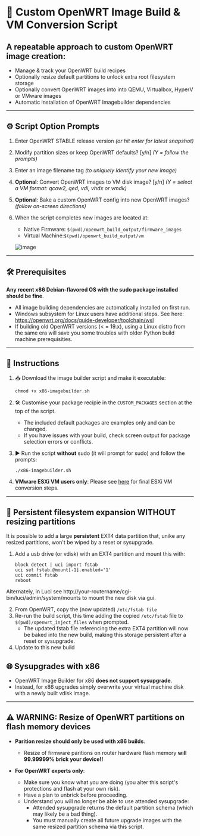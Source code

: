 # 🚀 Custom OpenWRT Image Build & VM Conversion Script

## A repeatable approach to custom OpenWRT image creation:
- Manage & track your OpenWRT build recipes
- Optionally resize default partitions to unlock extra root filesystem storage
- Optionally convert OpenWRT images into into QEMU, Virtualbox, HyperV or VMware images
- Automatic installation of OpenWRT Imagebuilder dependencies

---

## ⚙️ Script Option Prompts

1. Enter OpenWRT STABLE release version _(or hit enter for latest snapshot)_
2. Modify partition sizes or keep OpenWRT defaults? [y/n] _(Y = follow the prompts)_
3. Enter an image filename tag _(to uniquely identify your new image)_
4. **Optional**: Convert OpenWRT images to VM disk image? [y/n] _(Y = select a VM format: qcow2, qed, vdi, vhdx or vmdk)_
5. **Optional**: Bake a custom OpenWRT config into new OpenWRT images? _(follow on-screen directions)_
6. When the script completes new images are located at:
    -  Native Firmware: `$(pwd)/openwrt_build_output/firmware_images`
    - Virtual Machine:`$(pwd)/openwrt_build_output/vm`

      
   ![image](https://github.com/itiligent/Easy-OpenWRT-Builder/blob/main/Screenshot.png)



---

## 🛠️ Prerequisites

**Any recent x86 Debian-flavored OS with the sudo package installed should be fine**. 
- All image building dependencies are automatically installed on first run.
- Windows subsystem for Linux users have additional steps. See here: https://openwrt.org/docs/guide-developer/toolchain/wsl
- If building old OpenWRT versions (< = 19.x), using a Linux distro from the same era will save you some troubles with older Python build machine prerequisities.

---

## 📖 Instructions

1. 📥 Download the image builder script and make it executable:
   ```
   chmod +x x86-imagebuilder.sh
   ```

2. 🛠️ Customise your package recipie in the `CUSTOM_PACKAGES` section at the top of the script.
   - The included default packages are examples only and can be changed.
   - If you have issues with your build, check screen output for package selection errors or conflicts.

4. ▶️ Run the script **without** sudo (it will prompt for sudo) and follow the prompts:
   ```
   ./x86-imagebuilder.sh
   ```
5. **VMware ESXi VM users only**: Please see [here](https://github.com/itiligent/Easy-OpenWRT-Builder/blob/main/OWRT-ON-ESXi.md) for final ESXi VM conversion steps.

---

## 📂 Persistent filesystem expansion WITHOUT resizing partitions

It is possible to add a large **persistent** EXT4 data partition that, unike any resized partitions, won't be wiped by a reset or sysupgrade.

1. Add a usb drive (or vdisk) with an EXT4 partition and mount this with:
   ```
   block detect | uci import fstab
   uci set fstab.@mount[-1].enabled='1'
   uci commit fstab
   reboot
   ```
Alternately, in Luci see http://your-routername/cgi-bin/luci/admin/system/mounts to mount the new disk via gui.
   
2. From OpenWRT, copy the (now updated) `/etc/fstab file`
3. Re-run the build script, this time adding the copied `/etc/fstab` file to `$(pwd)/openwrt_inject_files` when prompted.
   - The updated fstab file referencing the extra EXT4 partition will now be baked into the new build, making this storage persistent after a reset or sysupgrade.
4. Update to this new build

## 🌐 Sysupgrades with x86
   -  OpenWRT Image Builder for x86 **does not support sysupgrade**.
   -  Instead, for x86 upgrades simply overwrite your virtual machine disk with a newly built vdisk image.

---

## ⚠️ WARNING: Resize of OpenWRT partitions on flash memory devices

- **Parition resize should only be used with x86 builds**.
  - Resize of firmware paritions on router hardware flash memory **will 99.99999% brick your device!!**
    
    
- **For OpenWRT experts only**:
    - Make sure you know what you are doing (you alter this script's protections and flash at your own risk).
    - Have a plan to unbrick before proceeding.
    - Understand you will no longer be able to use attended sysupgrade:
      - Attended sysupgrade returns the default partition schema (which may likely be a bad thing).
      - You must manually create all future upgrade images with the same resized partition schema via this script.

